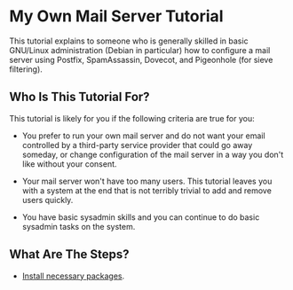 # My Own Mail Server Tutorial

This tutorial explains to someone who is generally skilled in basic GNU/Linux
administration (Debian in particular) how to configure a mail server using
Postfix, SpamAssassin, Dovecot, and Pigeonhole (for sieve filtering).

## Who Is This Tutorial For?

This tutorial is likely for you if the following criteria are true for you:

* You prefer to run your own mail server and do not want your email
  controlled by a third-party service provider that could go away someday, or
  change configuration of the mail server in a way you don't like without
  your consent.

* Your mail server won't have too many users.  This tutorial leaves you with
  a system at the end that is not terribly trivial to add and remove users
  quickly.

* You have basic sysadmin skills and you can continue to do basic sysadmin
  tasks on the system.

## What Are The Steps?

+ [Install necessary packages](PackageInstallation.md).
